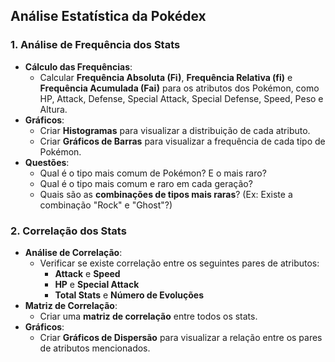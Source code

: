 ## **Análise Estatística da Pokédex**

### 1. **Análise de Frequência dos Stats**
   - **Cálculo das Frequências**:
     - Calcular **Frequência Absoluta (Fi)**, **Frequência Relativa (fi)** e **Frequência Acumulada (Fai)** para os atributos dos Pokémon, como HP, Attack, Defense, Special Attack, Special Defense, Speed, Peso e Altura.
   - **Gráficos**:
     - Criar **Histogramas** para visualizar a distribuição de cada atributo.
     - Criar **Gráficos de Barras** para visualizar a frequência de cada tipo de Pokémon.
   - **Questões**:
     - Qual é o tipo mais comum de Pokémon? E o mais raro?
     - Qual é o tipo mais comum e raro em cada geração?
     - Quais são as **combinações de tipos mais raras**? (Ex: Existe a combinação "Rock" e "Ghost"?)

### 2. **Correlação dos Stats**
   - **Análise de Correlação**:
     - Verificar se existe correlação entre os seguintes pares de atributos:
       - **Attack** e **Speed**
       - **HP** e **Special Attack**
       - **Total Stats** e **Número de Evoluções**
   - **Matriz de Correlação**:
     - Criar uma **matriz de correlação** entre todos os stats.
   - **Gráficos**:
     - Criar **Gráficos de Dispersão** para visualizar a relação entre os pares de atributos mencionados.
